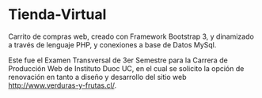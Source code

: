 # Tienda-Virtual
Carrito de compras web, creado con Framework Bootstrap 3, y dinamizado a través de lenguaje PHP, y conexiones a base de Datos MySql.

Este fue el Examen Transversal de 3er Semestre para la Carrera de Producción Web de Instituto Duoc UC, en el cual se solicito la opción de renovación en tanto a diseño y desarrollo del sitio web http://www.verduras-y-frutas.cl/.
